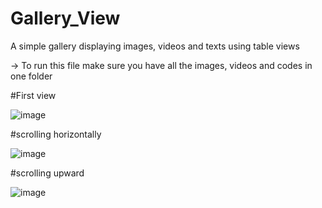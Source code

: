 # Gallery_View

A simple gallery displaying images, videos and texts using table views

-> To run this file make sure you have all the images, videos and codes in one folder

#First view

![image](https://user-images.githubusercontent.com/82275480/169586255-a9a68bc6-4593-4a0a-82fe-4ae1b01d81d3.png)


#scrolling horizontally

![image](https://user-images.githubusercontent.com/82275480/169586281-523aa591-788a-4f9e-be48-659b8ccc0548.png)


#scrolling upward

![image](https://user-images.githubusercontent.com/82275480/169586398-89e4c3e2-2348-451c-bd1f-0d34f9e3cd64.png)
